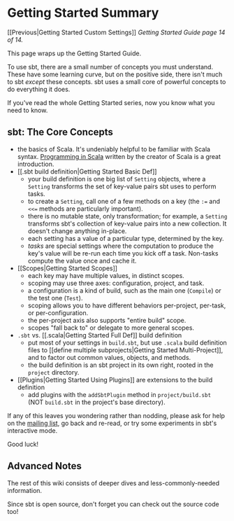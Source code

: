 # Getting Started Summary

[[Previous|Getting Started Custom Settings]] _Getting Started Guide page
14 of 14._

This page wraps up the Getting Started Guide.

To use sbt, there are a small number of concepts you must understand. These
have some learning curve, but on the positive side, there isn't much to sbt
_except_ these concepts. sbt uses a small core of powerful concepts to do
everything it does.

If you've read the whole Getting Started series, now you know what you need
to know.

## sbt: The Core Concepts

 - the basics of Scala. It's undeniably helpful to be familiar with Scala
   syntax. [Programming in Scala](http://www.artima.com/shop/programming_in_scala_2ed)
   written by the creator of Scala is a great introduction.
 - [[.sbt build definition|Getting Started Basic Def]]
   - your build definition is one big list of `Setting` objects, where a
     `Setting` transforms the set of key-value pairs sbt uses to perform tasks.
   - to create a `Setting`, call one of a few methods on a key (the `:=` and
     `<<=` methods are particularly important).
   - there is no mutable state, only transformation; for example, a `Setting`
     transforms sbt's collection of key-value pairs into a new collection. It
     doesn't change anything in-place.
   - each setting has a value of a particular type, determined by the key.
   - _tasks_ are special settings where the computation to produce the key's
     value will be re-run each time you kick off a task. Non-tasks compute the
     value once and cache it.
 - [[Scopes|Getting Started Scopes]]
   - each key may have multiple values, in distinct scopes.
   - scoping may use three axes: configuration, project, and task.
   - a configuration is a kind of build, such as the main one (`Compile`) or
     the test one (`Test`).
   - scoping allows you to have different behaviors per-project,
     per-task, or per-configuration.
   - the per-project axis also supports "entire build" scope.
   - scopes "fall back to" or delegate to more general scopes.
 - `.sbt` vs. [[.scala|Getting Started Full Def]] build definition
   - put most of your settings in `build.sbt`, but use `.scala`
     build definition files to
     [[define multiple subprojects|Getting Started Multi-Project]], and to factor out
     common values, objects, and methods.
   - the build definition is an sbt project in its own right,
     rooted in the `project` directory.
 - [[Plugins|Getting Started Using Plugins]] are extensions to the build definition
   - add plugins with the `addSbtPlugin` method in `project/build.sbt` (NOT
     `build.sbt` in the project's base directory).

If any of this leaves you wondering rather than nodding, please ask for help
on the
[mailing list](http://groups.google.com/group/simple-build-tool/topics),
go back and re-read, or try some experiments in sbt's interactive mode.

Good luck!

## Advanced Notes

The rest of this wiki consists of deeper dives and less-commonly-needed
information.

Since sbt is open source, don't forget you can check out the source code
too!
